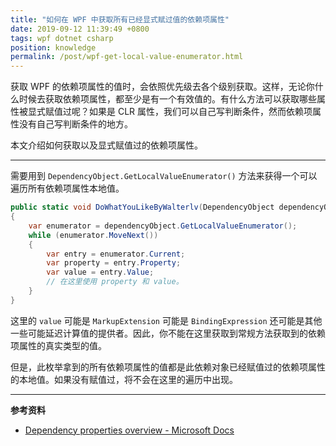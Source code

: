 ```yaml
---
title: "如何在 WPF 中获取所有已经显式赋过值的依赖项属性"
date: 2019-09-12 11:39:49 +0800
tags: wpf dotnet csharp
position: knowledge
permalink: /post/wpf-get-local-value-enumerator.html
---
```


获取 WPF 的依赖项属性的值时，会依照优先级去各个级别获取。这样，无论你什么时候去获取依赖项属性，都至少是有一个有效值的。有什么方法可以获取哪些属性被显式赋值过呢？如果是 CLR 属性，我们可以自己写判断条件，然而依赖项属性没有自己写判断条件的地方。

本文介绍如何获取以及显式赋值过的依赖项属性。

---

需要用到 `DependencyObject.GetLocalValueEnumerator()` 方法来获得一个可以遍历所有依赖项属性本地值。

```csharp
public static void DoWhatYouLikeByWalterlv(DependencyObject dependencyObject)
{
    var enumerator = dependencyObject.GetLocalValueEnumerator();
    while (enumerator.MoveNext())
    {
        var entry = enumerator.Current;
        var property = entry.Property;
        var value = entry.Value;
        // 在这里使用 property 和 value。
    }
}
```

这里的 `value` 可能是 `MarkupExtension` 可能是 `BindingExpression` 还可能是其他一些可能延迟计算值的提供者。因此，你不能在这里获取到常规方法获取到的依赖项属性的真实类型的值。

但是，此枚举拿到的所有依赖项属性的值都是此依赖对象已经赋值过的依赖项属性的本地值。如果没有赋值过，将不会在这里的遍历中出现。

---

**参考资料**

- [Dependency properties overview - Microsoft Docs](https://docs.microsoft.com/en-us/dotnet/framework/wpf/advanced/dependency-properties-overview)

